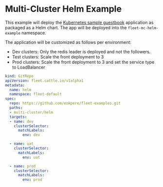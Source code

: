 # Multi-Cluster Helm Example

This example will deploy the [Kubernetes sample guestbook](https://github.com/kubernetes/examples/tree/master/guestbook/) application as
packaged as a Helm chart.
The app will be deployed into the `fleet-mc-helm-example` namespace.

The application will be customized as follows per environment:

* Dev clusters: Only the redis leader is deployed and not the followers.
* Test clusters: Scale the front deployment to 3
* Prod clusters: Scale the front deployment to 3 and set the service type to LoadBalancer

```yaml
kind: GitRepo
apiVersion: fleet.cattle.io/v1alpha1
metadata:
  name: helm
  namespace: fleet-default
spec:
  repo: https://github.com/eokpere/fleet-examples.git
  paths:
  - multi-cluster/helm
  targets:
  - name: dev
    clusterSelector:
      matchLabels:
        env: dev

  - name: uat
    clusterSelector:
      matchLabels:
        env: uat

  - name: prod
    clusterSelector:
      matchLabels:
        env: prod
```
